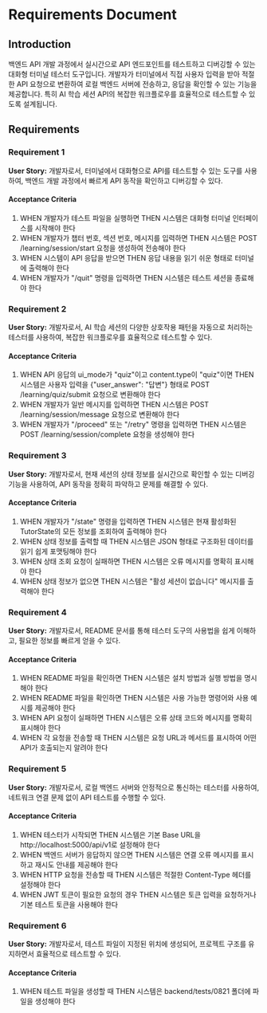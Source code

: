 # Requirements Document

## Introduction

백엔드 API 개발 과정에서 실시간으로 API 엔드포인트를 테스트하고 디버깅할 수 있는 대화형 터미널 테스터 도구입니다. 개발자가 터미널에서 직접 사용자 입력을 받아 적절한 API 요청으로 변환하여 로컬 백엔드 서버에 전송하고, 응답을 확인할 수 있는 기능을 제공합니다. 특히 AI 학습 세션 API의 복잡한 워크플로우를 효율적으로 테스트할 수 있도록 설계됩니다.

## Requirements

### Requirement 1

**User Story:** 개발자로서, 터미널에서 대화형으로 API를 테스트할 수 있는 도구를 사용하여, 백엔드 개발 과정에서 빠르게 API 동작을 확인하고 디버깅할 수 있다.

#### Acceptance Criteria

1. WHEN 개발자가 테스트 파일을 실행하면 THEN 시스템은 대화형 터미널 인터페이스를 시작해야 한다
2. WHEN 개발자가 챕터 번호, 섹션 번호, 메시지를 입력하면 THEN 시스템은 POST /learning/session/start 요청을 생성하여 전송해야 한다
3. WHEN 시스템이 API 응답을 받으면 THEN 응답 내용을 읽기 쉬운 형태로 터미널에 출력해야 한다
4. WHEN 개발자가 "/quit" 명령을 입력하면 THEN 시스템은 테스트 세션을 종료해야 한다

### Requirement 2

**User Story:** 개발자로서, AI 학습 세션의 다양한 상호작용 패턴을 자동으로 처리하는 테스터를 사용하여, 복잡한 워크플로우를 효율적으로 테스트할 수 있다.

#### Acceptance Criteria

1. WHEN API 응답의 ui_mode가 "quiz"이고 content.type이 "quiz"이면 THEN 시스템은 사용자 입력을 {"user_answer": "답변"} 형태로 POST /learning/quiz/submit 요청으로 변환해야 한다
2. WHEN 개발자가 일반 메시지를 입력하면 THEN 시스템은 POST /learning/session/message 요청으로 변환해야 한다
3. WHEN 개발자가 "/proceed" 또는 "/retry" 명령을 입력하면 THEN 시스템은 POST /learning/session/complete 요청을 생성해야 한다

### Requirement 3

**User Story:** 개발자로서, 현재 세션의 상태 정보를 실시간으로 확인할 수 있는 디버깅 기능을 사용하여, API 동작을 정확히 파악하고 문제를 해결할 수 있다.

#### Acceptance Criteria

1. WHEN 개발자가 "/state" 명령을 입력하면 THEN 시스템은 현재 활성화된 TutorState의 모든 정보를 조회하여 출력해야 한다
2. WHEN 상태 정보를 출력할 때 THEN 시스템은 JSON 형태로 구조화된 데이터를 읽기 쉽게 포맷팅해야 한다
3. WHEN 상태 조회 요청이 실패하면 THEN 시스템은 오류 메시지를 명확히 표시해야 한다
4. WHEN 상태 정보가 없으면 THEN 시스템은 "활성 세션이 없습니다" 메시지를 출력해야 한다

### Requirement 4

**User Story:** 개발자로서, README 문서를 통해 테스터 도구의 사용법을 쉽게 이해하고, 필요한 정보를 빠르게 얻을 수 있다.

#### Acceptance Criteria

1. WHEN README 파일을 확인하면 THEN 시스템은 설치 방법과 실행 방법을 명시해야 한다
2. WHEN README 파일을 확인하면 THEN 시스템은 사용 가능한 명령어와 사용 예시를 제공해야 한다
3. WHEN API 요청이 실패하면 THEN 시스템은 오류 상태 코드와 메시지를 명확히 표시해야 한다
4. WHEN 각 요청을 전송할 때 THEN 시스템은 요청 URL과 메서드를 표시하여 어떤 API가 호출되는지 알려야 한다

### Requirement 5

**User Story:** 개발자로서, 로컬 백엔드 서버와 안정적으로 통신하는 테스터를 사용하여, 네트워크 연결 문제 없이 API 테스트를 수행할 수 있다.

#### Acceptance Criteria

1. WHEN 테스터가 시작되면 THEN 시스템은 기본 Base URL을 http://localhost:5000/api/v1로 설정해야 한다
2. WHEN 백엔드 서버가 응답하지 않으면 THEN 시스템은 연결 오류 메시지를 표시하고 재시도 안내를 제공해야 한다
3. WHEN HTTP 요청을 전송할 때 THEN 시스템은 적절한 Content-Type 헤더를 설정해야 한다
4. WHEN JWT 토큰이 필요한 요청의 경우 THEN 시스템은 토큰 입력을 요청하거나 기본 테스트 토큰을 사용해야 한다

### Requirement 6

**User Story:** 개발자로서, 테스트 파일이 지정된 위치에 생성되어, 프로젝트 구조를 유지하면서 효율적으로 테스트할 수 있다.

#### Acceptance Criteria

1. WHEN 테스트 파일을 생성할 때 THEN 시스템은 backend/tests/0821 폴더에 파일을 생성해야 한다